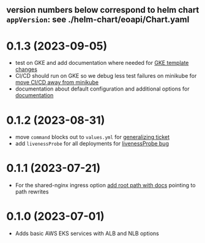 version numbers below correspond to helm chart `appVersion`: see ./helm-chart/eoapi/Chart.yaml
---
# 0.1.3 (2023-09-05)

* test on GKE and add documentation where needed for [GKE template changes](https://github.com/developmentseed/eoapi-k8s/issues/29)
* CI/CD should run on GKE so we debug less test failures on minikube for [move CI/CD away from minikube](https://github.com/developmentseed/eoapi-k8s/issues/36)
* documentation about default configuration and additional options for [documentation](https://github.com/developmentseed/eoapi-k8s/issues/19)

# 0.1.2 (2023-08-31)

* move `command` blocks out to `values.yml` for [generalizing ticket](https://github.com/developmentseed/eoapi-k8s/issues/31)
* add `livenessProbe` for all deployments for [livenessProbe bug](https://github.com/developmentseed/eoapi-k8s/issues/26)

# 0.1.1 (2023-07-21)

* For the shared-nginx ingress option [add root path with docs](https://github.com/developmentseed/eoapi-k8s/issues/18) pointing to path rewrites

# 0.1.0 (2023-07-01)

* Adds basic AWS EKS services with ALB and NLB options
